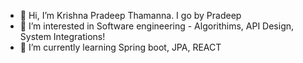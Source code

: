 - 👋 Hi, I’m Krishna Pradeep Thamanna. I go by Pradeep
- 👀 I’m interested in Software engineering - Algorithims, API Design, System Integrations!
- 🌱 I’m currently learning Spring boot, JPA, REACT 

<!---
PradThamanna-Dev/PradThamanna-Dev is a ✨ special ✨ repository because its `README.md` (this file) appears on your GitHub profile.
You can click the Preview link to take a look at your changes.
--->
